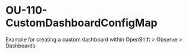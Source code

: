 # OU-110-CustomDashboardConfigMap
Example for creating a custom dashboard within OpenShift > Observe > Dashboards
